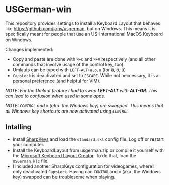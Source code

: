 # USGerman-win

This repository provides settings to install a Keyboard Layout that behaves like https://github.com/janv/usgerman, but on Windows.
This means it is specifically meant for people that use an US-International MacOS Keyboard on Windows.

Changes implemented:

* Copy and paste are done with `⌘+C` and `⌘+V` respectively (and all other commands that involve usage of the control key, too).
* Umlauts can be typed with `LEFT-ALT+a,o,u` (for ä, ö, ü)
* `CapsLock` is deactivated and set to `ESCAPE`. While not neccessary, it is a personal preference (and helpful for VIM).

*NOTE: For the Umlaut feature I had to swap **LEFT-ALT** with **ALT-GR**. This can lead to confusion when used in some apps.*

*NOTE: `CONTROL` and `⌘` (aka. the Windows key) are swapped. This means that all Windows key shortcuts are now activated using `CONTROL`.*


## Intalling

* Install [SharpKeys](https://github.com/randyrants/sharpkeys) and load the `standard.skl` config file. Log off or restart your computer.
* Install the KeyboardLayout from usgerman.zip or compile it yourself with the [Microsoft Keyboard Layout Creator](https://www.microsoft.com/en-us/download/details.aspx?id=102134). To do that, load the `USGerman.klc` file.
* I included another SharpKeys configuration for videogames, where I only deactivated `CapsLock`. Having can `CONTROL`and `⌘` (aka. the Windows key) swapped can be troublesome when playing.

